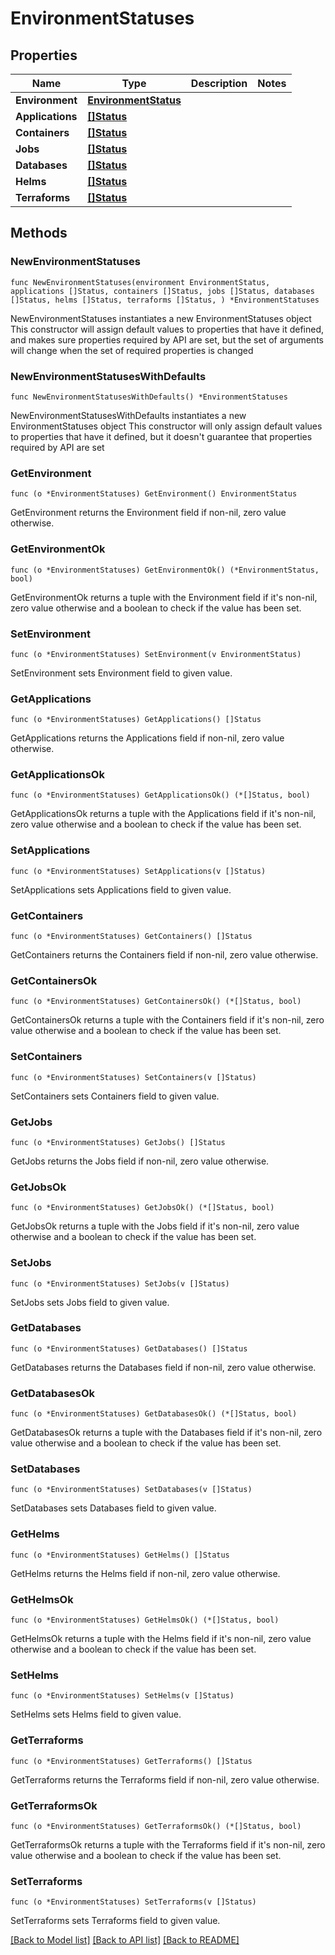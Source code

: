 # EnvironmentStatuses

## Properties

Name | Type | Description | Notes
------------ | ------------- | ------------- | -------------
**Environment** | [**EnvironmentStatus**](EnvironmentStatus.md) |  | 
**Applications** | [**[]Status**](Status.md) |  | 
**Containers** | [**[]Status**](Status.md) |  | 
**Jobs** | [**[]Status**](Status.md) |  | 
**Databases** | [**[]Status**](Status.md) |  | 
**Helms** | [**[]Status**](Status.md) |  | 
**Terraforms** | [**[]Status**](Status.md) |  | 

## Methods

### NewEnvironmentStatuses

`func NewEnvironmentStatuses(environment EnvironmentStatus, applications []Status, containers []Status, jobs []Status, databases []Status, helms []Status, terraforms []Status, ) *EnvironmentStatuses`

NewEnvironmentStatuses instantiates a new EnvironmentStatuses object
This constructor will assign default values to properties that have it defined,
and makes sure properties required by API are set, but the set of arguments
will change when the set of required properties is changed

### NewEnvironmentStatusesWithDefaults

`func NewEnvironmentStatusesWithDefaults() *EnvironmentStatuses`

NewEnvironmentStatusesWithDefaults instantiates a new EnvironmentStatuses object
This constructor will only assign default values to properties that have it defined,
but it doesn't guarantee that properties required by API are set

### GetEnvironment

`func (o *EnvironmentStatuses) GetEnvironment() EnvironmentStatus`

GetEnvironment returns the Environment field if non-nil, zero value otherwise.

### GetEnvironmentOk

`func (o *EnvironmentStatuses) GetEnvironmentOk() (*EnvironmentStatus, bool)`

GetEnvironmentOk returns a tuple with the Environment field if it's non-nil, zero value otherwise
and a boolean to check if the value has been set.

### SetEnvironment

`func (o *EnvironmentStatuses) SetEnvironment(v EnvironmentStatus)`

SetEnvironment sets Environment field to given value.


### GetApplications

`func (o *EnvironmentStatuses) GetApplications() []Status`

GetApplications returns the Applications field if non-nil, zero value otherwise.

### GetApplicationsOk

`func (o *EnvironmentStatuses) GetApplicationsOk() (*[]Status, bool)`

GetApplicationsOk returns a tuple with the Applications field if it's non-nil, zero value otherwise
and a boolean to check if the value has been set.

### SetApplications

`func (o *EnvironmentStatuses) SetApplications(v []Status)`

SetApplications sets Applications field to given value.


### GetContainers

`func (o *EnvironmentStatuses) GetContainers() []Status`

GetContainers returns the Containers field if non-nil, zero value otherwise.

### GetContainersOk

`func (o *EnvironmentStatuses) GetContainersOk() (*[]Status, bool)`

GetContainersOk returns a tuple with the Containers field if it's non-nil, zero value otherwise
and a boolean to check if the value has been set.

### SetContainers

`func (o *EnvironmentStatuses) SetContainers(v []Status)`

SetContainers sets Containers field to given value.


### GetJobs

`func (o *EnvironmentStatuses) GetJobs() []Status`

GetJobs returns the Jobs field if non-nil, zero value otherwise.

### GetJobsOk

`func (o *EnvironmentStatuses) GetJobsOk() (*[]Status, bool)`

GetJobsOk returns a tuple with the Jobs field if it's non-nil, zero value otherwise
and a boolean to check if the value has been set.

### SetJobs

`func (o *EnvironmentStatuses) SetJobs(v []Status)`

SetJobs sets Jobs field to given value.


### GetDatabases

`func (o *EnvironmentStatuses) GetDatabases() []Status`

GetDatabases returns the Databases field if non-nil, zero value otherwise.

### GetDatabasesOk

`func (o *EnvironmentStatuses) GetDatabasesOk() (*[]Status, bool)`

GetDatabasesOk returns a tuple with the Databases field if it's non-nil, zero value otherwise
and a boolean to check if the value has been set.

### SetDatabases

`func (o *EnvironmentStatuses) SetDatabases(v []Status)`

SetDatabases sets Databases field to given value.


### GetHelms

`func (o *EnvironmentStatuses) GetHelms() []Status`

GetHelms returns the Helms field if non-nil, zero value otherwise.

### GetHelmsOk

`func (o *EnvironmentStatuses) GetHelmsOk() (*[]Status, bool)`

GetHelmsOk returns a tuple with the Helms field if it's non-nil, zero value otherwise
and a boolean to check if the value has been set.

### SetHelms

`func (o *EnvironmentStatuses) SetHelms(v []Status)`

SetHelms sets Helms field to given value.


### GetTerraforms

`func (o *EnvironmentStatuses) GetTerraforms() []Status`

GetTerraforms returns the Terraforms field if non-nil, zero value otherwise.

### GetTerraformsOk

`func (o *EnvironmentStatuses) GetTerraformsOk() (*[]Status, bool)`

GetTerraformsOk returns a tuple with the Terraforms field if it's non-nil, zero value otherwise
and a boolean to check if the value has been set.

### SetTerraforms

`func (o *EnvironmentStatuses) SetTerraforms(v []Status)`

SetTerraforms sets Terraforms field to given value.



[[Back to Model list]](../README.md#documentation-for-models) [[Back to API list]](../README.md#documentation-for-api-endpoints) [[Back to README]](../README.md)


